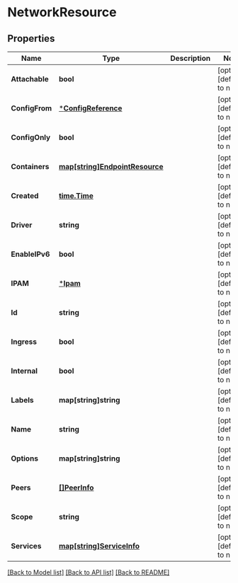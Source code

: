 # NetworkResource

## Properties
Name | Type | Description | Notes
------------ | ------------- | ------------- | -------------
**Attachable** | **bool** |  | [optional] [default to null]
**ConfigFrom** | [***ConfigReference**](ConfigReference.md) |  | [optional] [default to null]
**ConfigOnly** | **bool** |  | [optional] [default to null]
**Containers** | [**map[string]EndpointResource**](EndpointResource.md) |  | [optional] [default to null]
**Created** | [**time.Time**](time.Time.md) |  | [optional] [default to null]
**Driver** | **string** |  | [optional] [default to null]
**EnableIPv6** | **bool** |  | [optional] [default to null]
**IPAM** | [***Ipam**](IPAM.md) |  | [optional] [default to null]
**Id** | **string** |  | [optional] [default to null]
**Ingress** | **bool** |  | [optional] [default to null]
**Internal** | **bool** |  | [optional] [default to null]
**Labels** | **map[string]string** |  | [optional] [default to null]
**Name** | **string** |  | [optional] [default to null]
**Options** | **map[string]string** |  | [optional] [default to null]
**Peers** | [**[]PeerInfo**](PeerInfo.md) |  | [optional] [default to null]
**Scope** | **string** |  | [optional] [default to null]
**Services** | [**map[string]ServiceInfo**](ServiceInfo.md) |  | [optional] [default to null]

[[Back to Model list]](../README.md#documentation-for-models) [[Back to API list]](../README.md#documentation-for-api-endpoints) [[Back to README]](../README.md)

